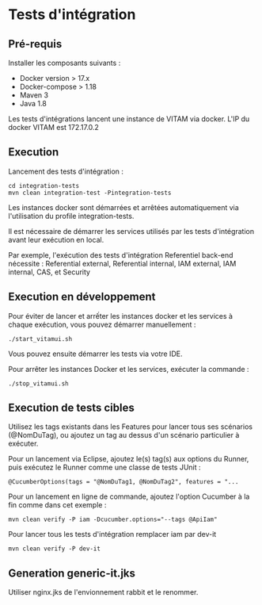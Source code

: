# Tests d'intégration

## Pré-requis

Installer les composants suivants :
 * Docker version > 17.x
 * Docker-compose > 1.18
 * Maven 3
 * Java 1.8

Les tests d'intégrations lancent une instance de VITAM via docker.
L'IP du docker VITAM est 172.17.0.2


## Execution

Lancement des tests d'intégration :

    cd integration-tests
    mvn clean integration-test -Pintegration-tests

Les instances docker sont démarrées et arrêtées automatiquement via l'utilisation du profile integration-tests.

Il est nécessaire de démarrer les services utilisés par les tests d'intégration avant leur exécution en local.

Par exemple, l'exécution des tests d'intégration Referentiel back-end nécessite : Referential external, Referential internal, IAM external, IAM internal, CAS, et Security

## Execution en développement

Pour éviter de lancer et arrếter les instances docker et les services à chaque exécution, vous pouvez démarrer manuellement :

    ./start_vitamui.sh

Vous pouvez ensuite démarrer les tests via votre IDE.

Pour arrêter les instances Docker et les services, exécuter la commande :

    ./stop_vitamui.sh

## Execution de tests cibles

Utilisez les tags existants dans les Features pour lancer tous ses scénarios (@NomDuTag), ou ajoutez un tag au dessus d'un scénario particulier à exécuter.

Pour un lancement via Eclipse, ajoutez le(s) tag(s) aux options du Runner, puis exécutez le Runner comme une classe de tests JUnit :

	@CucumberOptions(tags = "@NomDuTag1, @NomDuTag2", features = "...

Pour un lancement en ligne de commande, ajoutez l'option Cucumber à la fin comme dans cet exemple :

	mvn clean verify -P iam -Dcucumber.options="--tags @ApiIam"

Pour lancer tous les tests d'intégration remplacer iam par dev-it

	mvn clean verify -P dev-it


## Generation generic-it.jks
Utiliser nginx.jks de l'envionnement rabbit et le renommer.
